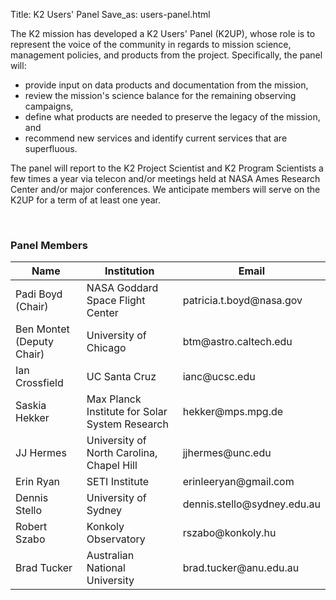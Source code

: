 Title: K2 Users' Panel
Save_as: users-panel.html

The K2 mission has developed a K2 Users' Panel (K2UP), whose role is to represent the voice of the community in regards to mission science, management policies, and products from the project. Specifically, the panel will:

* provide input on data products and documentation from the mission,
* review the mission's science balance for the remaining observing campaigns,
* define what products are needed to preserve the legacy of the
  mission, and
* recommend new services and identify current services that are superfluous.

The panel will report to the K2 Project Scientist and K2 Program Scientists a few times a year via telecon and/or meetings held at NASA Ames Research Center and/or major conferences. We anticipate members will serve on the K2UP for a term of at least one year.

</br>

<div class="panel panel-primary">
  <div class="panel-heading">
    <h3 class="panel-title">Panel Members</h3>
  </div>
  <div class="panel-body">

<table class="table table-striped table-hover">

  <thead>
    <tr>
    <th>Name </th>
	<th>Institution</th>
	<th>Email</th>
    </tr>
  </thead>
  
  <tdata>

  <tr>
 <td>
Padi Boyd (Chair)
</td>
  <td>
NASA Goddard Space Flight Center
</td>
<td>
patricia.t.boyd@nasa.gov
</td>
  </tr>

<tr>
<td>
Ben Montet (Deputy Chair)
</td>
<td>
University of Chicago
</td>
<td>
btm@astro.caltech.edu
</td>
 </tr>

<tr>
<td>
Ian Crossfield
</td>
<td>
UC Santa Cruz
</td>
<td>
ianc@ucsc.edu
</td>
  </tr>

<tr>
<td>
Saskia Hekker
</td>
<td>
Max Planck Institute for Solar System Research
</td>
<td>
hekker@mps.mpg.de
</td>
  </tr>

<tr>
<td>
JJ Hermes
</td>
<td>
University of North Carolina, Chapel Hill
</td>
<td>
jjhermes@unc.edu
</td>
  </tr>

<tr>
<td>
Erin Ryan
</td>
<td>
SETI Institute
</td>
<td>
erinleeryan@gmail.com
</td>
 </tr>

<tr>
<td>
Dennis Stello
</td>
<td>
University of Sydney
</td>
<td>
dennis.stello@sydney.edu.au
</td>
 </tr>

<tr>
<td>
Robert Szabo
</td>
<td>
Konkoly Observatory
</td>
<td>
rszabo@konkoly.hu
</td>
 </tr>

<tr>
<td>
Brad Tucker
</td>
<td>
Australian National University
</td>
<td>
brad.tucker@anu.edu.au
</td>
 </tr>

  </tdata>
</table>

  </div>
  </div>
